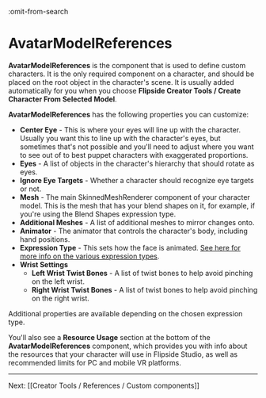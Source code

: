 :omit-from-search

# AvatarModelReferences

**AvatarModelReferences** is the component that is used to define custom characters. It is the only required component on a character, and should be placed on the root object in the character's scene. It is usually added automatically for you when you choose **Flipside Creator Tools / Create Character From Selected Model**.

**AvatarModelReferences** has the following properties you can customize:

* **Center Eye** - This is where your eyes will line up with the character. Usually you want this to line up with the character's eyes, but sometimes that's not possible and you'll need to adjust where you want to see out of to best puppet characters with exaggerated proportions.
* **Eyes** - A list of objects in the character's hierarchy that should rotate as eyes.
* **Ignore Eye Targets** - Whether a character should recognize eye targets or not.
* **Mesh** - The main SkinnedMeshRenderer component of your character model. This is the mesh that has your blend shapes on it, for example, if you're using the Blend Shapes expression type.
* **Additional Meshes** - A list of additional meshes to mirror changes onto.
* **Animator** - The animator that controls the character's body, including hand positions.
* **Expression Type** - This sets how the face is animated. [See here for more info on the various expression types](/docs/2020.1/creator-tools/concepts/characters).
* **Wrist Settings**
  * **Left Wrist Twist Bones** - A list of twist bones to help avoid pinching on the left wrist.
  * **Right Wrist Twist Bones** - A list of twist bones to help avoid pinching on the right wrist.

Additional properties are available depending on the chosen expression type.

You'll also see a **Resource Usage** section at the bottom of the **AvatarModelReferences** component, which provides you with info about the resources that your character will use in Flipside Studio, as well as recommended limits for PC and mobile VR platforms.

---

Next: [[Creator Tools / References / Custom components]]
